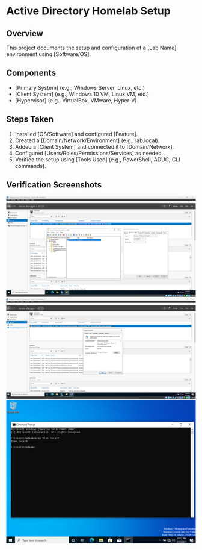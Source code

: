 # Active Directory Homelab Setup 

## Overview
This project documents the setup and configuration of a [Lab Name] environment using [Software/OS].

## Components
- [Primary System] (e.g., Windows Server, Linux, etc.)
- [Client System] (e.g., Windows 10 VM, Linux VM, etc.)
- [Hypervisor] (e.g., VirtualBox, VMware, Hyper-V)

## Steps Taken
1. Installed [OS/Software] and configured [Feature].
2. Created a [Domain/Network/Environment] (e.g., lab.local).
3. Added a [Client System] and connected it to [Domain/Network].
4. Configured [Users/Roles/Permissions/Services] as needed.
5. Verified the setup using [Tools Used] (e.g., PowerShell, ADUC, CLI commands).

## Verification Screenshots
![Users and Computers](https://github.com/deemthedream99/Active-Directory-VirtualBox-Lab/blob/main/Users%20and%20Computers.png?raw=true) 
![Computer Description](https://github.com/deemthedream99/Active-Directory-VirtualBox-Lab/blob/main/Computer%20Description.png?raw=true)
![Windows 10](https://github.com/deemthedream99/Active-Directory-VirtualBox-Lab/blob/main/Windows%2010.png?raw=true)
